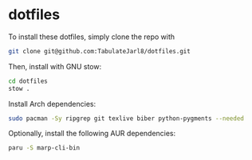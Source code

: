 # dotfiles

To install these dotfiles, simply clone the repo with

```sh
git clone git@github.com:TabulateJarl8/dotfiles.git
```

Then, install with GNU stow:

```sh
cd dotfiles
stow .
```

Install Arch dependencies:

```sh
sudo pacman -Sy ripgrep git texlive biber python-pygments --needed
```

Optionally, install the following AUR dependencies:

```sh
paru -S marp-cli-bin
```
